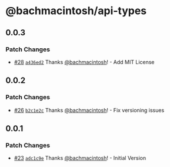 # @bachmacintosh/api-types

## 0.0.3

### Patch Changes

- [#28](https://github.com/bachmacintosh/api/pull/28) [`a436ed2`](https://github.com/bachmacintosh/api/commit/a436ed2ec3b2485d7019e7766db5dbf91971285a) Thanks [@bachmacintosh](https://github.com/bachmacintosh)! - Add MIT License

## 0.0.2

### Patch Changes

- [#26](https://github.com/bachmacintosh/api/pull/26) [`b2c1e2c`](https://github.com/bachmacintosh/api/commit/b2c1e2ca24b36f2c8eb7a8df14b3b34a75290465) Thanks [@bachmacintosh](https://github.com/bachmacintosh)! - Fix versioning issues

## 0.0.1

### Patch Changes

- [#23](https://github.com/bachmacintosh/api/pull/23) [`adc1c9e`](https://github.com/bachmacintosh/api/commit/adc1c9e97ee1d7ffd84274ae24a2275e4e860913) Thanks [@bachmacintosh](https://github.com/bachmacintosh)! - Initial Version
